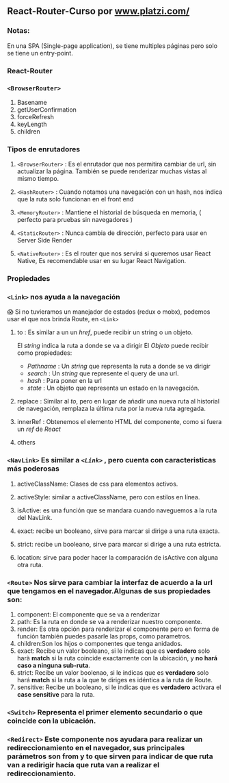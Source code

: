 ## React-Router-Curso  por www.platzi.com/‎

### Notas:

En una SPA (Single-page application), se tiene multiples páginas pero solo se tiene un entry-point.

### React-Router

### ```<BrowserRouter>```
1. Basename
2. getUserConfirmation
3. forceRefresh
4. keyLength
5. children

### Tipos de enrutadores 

1. ```<BrowserRouter>``` : Es el enrutador que nos permitira cambiar de url,
sin actualizar la página. También se puede renderizar muchas vistas al mismo tiempo.

2. ```<HashRouter>``` : Cuando notamos una navegación con un hash, nos indica que la ruta solo funcionan en el front end

3. ```<MemoryRouter>``` : Mantiene el historial de búsqueda en memoria, ( perfecto para pruebas sin navegadores )

4. ```<StaticRouter>``` : Nunca cambia de dirección, perfecto para usar en Server Side Render

5. ```<NativeRouter>``` : Es el router que nos servirá si queremos usar React Native, Es recomendable usar en su lugar React Navigation.

### Propiedades

### ```<Link>``` nos ayuda a la navegación

😱 Si no tuvieramos un manejador de estados (redux o mobx), podemos usar el que nos brinda Route, en        ```<Link>```

1. to : Es similar a un un _href_, puede recibir un string o un objeto.

      El _string_ indica la  ruta a donde se va a dirigir
      El _Objeto_ puede recibir como propiedades:
      * _Pathname_ : Un _string_ que representa la ruta a donde se va dirigir
      * _search_ : Un _string_ que represente el query de una url.
      * _hash_ : Para poner en la url
      * _state_ : Un objeto que representa un estado en la navegación.

2. replace : Similar al _to_, pero en lugar de añadir una nueva ruta al historial de navegación, remplaza la última ruta por la nueva ruta agregada.

3. innerRef : Obtenemos el elemento HTML del componente, como si fuera un _ref_ de _React_

4. others

### ```<NavLink>``` Es similar a  _```<Link>```_ , pero cuenta con caracteristicas más poderosas


1. activeClassName: Clases de css para elementos activos.

2. activeStyle: similar a activeClassName, pero con estilos en línea.

3. isActive: es una función que se mandara cuando naveguemos a la ruta del NavLink.

4. exact: recibe un booleano, sirve para marcar si dirige a una ruta exacta.

5. strict: recibe un booleano, sirve para marcar si dirige a una ruta estricta.

6. location: sirve para poder hacer la comparación de isActive con alguna otra ruta.

### ```<Route>``` Nos sirve para cambiar la interfaz de acuerdo a la url que tengamos en el navegador.Algunas de sus propiedades son: 

1. component: El componente que se va a renderizar
2. path: Es la ruta en donde se va a renderizar nuestro componente.
3. render: Es otra opción para renderizar el componente pero en forma de función también puedes pasarle las props, como parametros.
4. children:Son los hijos o componentes que tenga anidados.
5. exact: Recibe un valor booleano, si le indicas que es **verdadero** solo harà **match** si la ruta coincide exactamente con la ubicación, y **no hará caso a ninguna sub-ruta**.
6. strict: Recibe un valor boolenao,  si le indicas que es **verdadero** solo hará **match** si la ruta a la que te diriges es idéntica a la ruta de Route.
7. sensitive: Recibe un booleano, si le indicas que es **verdadero** activara el **case sensitive** para la ruta.

### ```<Switch>```  Representa el primer elemento secundario <Route> o <Redirect> que coincide con la ubicación.

### ```<Redirect>``` Este componente nos ayudara para realizar un redireccionamiento en el navegador, sus principales parámetros son **from** y **to** que sirven para indicar de que ruta van a redirigir hacía que ruta van a realizar el redireccionamiento.

